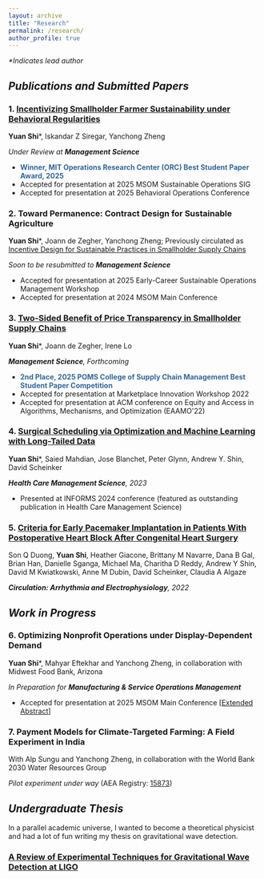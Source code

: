 ```yaml
---
layout: archive
title: "Research"
permalink: /research/
author_profile: true
---
```


_*Indicates lead author_
## _Publications and Submitted Papers_
  
### 1. [Incentivizing Smallholder Farmer Sustainability under Behavioral Regularities](https://papers.ssrn.com/sol3/papers.cfm?abstract_id=5384620)
**Yuan Shi***, Iskandar Z Siregar, Yanchong Zheng

_Under Review at **Management Science**_

* **<span style="color: #336699;">Winner, MIT Operations Research Center (ORC) Best Student Paper Award, 2025</span>**
* Accepted for presentation at 2025 MSOM Sustainable Operations SIG
* Accepted for presentation at 2025 Behavioral Operations Conference

### 2. Toward Permanence: Contract Design for Sustainable Agriculture
**Yuan Shi***, Joann de Zegher, Yanchong Zheng; Previously circulated as [Incentive Design for Sustainable Practices in Smallholder Supply Chains](https://papers.ssrn.com/sol3/papers.cfm?abstract_id=5039053) 

_Soon to be resubmitted to **Management Science**_

* Accepted for presentation at 2025 Early-Career Sustainable Operations Management Workshop
* Accepted for presentation at 2024 MSOM Main Conference

### 3. [Two-Sided Benefit of Price Transparency in Smallholder Supply Chains](https://papers.ssrn.com/sol3/papers.cfm?abstract_id=4052928)
**Yuan Shi***, Joann de Zegher, Irene Lo

_**Management Science**, Forthcoming_

* **<span style="color: #336699;">2nd Place, 2025 POMS College of Supply Chain Management Best Student Paper Competition</span>**
* Accepted for presentation at Marketplace Innovation Workshop 2022
* Accepted for presentation at ACM conference on Equity and Access in Algorithms, Mechanisms, and Optimization (EAAMO'22) 
  
### 4. [Surgical Scheduling via Optimization and Machine Learning with Long-Tailed Data](https://arxiv.org/abs/2202.06383)
**Yuan Shi***, Saied Mahdian, Jose Blanchet, Peter Glynn, Andrew Y. Shin, David Scheinker

_**Health Care Management Science**, 2023_

* Presented at INFORMS 2024 conference (featured as outstanding publication in Health Care Management Science)

### 5. [Criteria for Early Pacemaker Implantation in Patients With Postoperative Heart Block After Congenital Heart Surgery](https://www.ahajournals.org/doi/full/10.1161/CIRCEP.122.011145)
Son Q Duong, **Yuan Shi**, Heather Giacone, Brittany M Navarre, Dana B Gal, Brian Han, Danielle Sganga, Michael Ma, Charitha D Reddy, Andrew Y Shin, David M Kwiatkowski, Anne M Dubin, David Scheinker, Claudia A Algaze

_**Circulation: Arrhythmia and Electrophysiology**, 2022_


## _Work in Progress_

### 6. Optimizing Nonprofit Operations under Display-Dependent Demand
**Yuan Shi***, Mahyar Eftekhar and Yanchong Zheng, in collaboration with Midwest Food Bank, Arizona

_In Preparation for **Manufacturing & Service Operations Management**_

* Accepted for presentation at 2025 MSOM Main Conference \[[Extended Abstract](/files/foodbank_MSOM_extended_abstract.pdf)\]

### 7. Payment Models for Climate-Targeted Farming: A Field Experiment in India
With Alp Sungu and Yanchong Zheng, in collaboration with the World Bank 2030 Water Resources Group

_Pilot experiment under way_  (AEA Registry: [15873](https://www.socialscienceregistry.org/trials/15873))


## _Undergraduate Thesis_
In a parallel academic universe, I wanted to become a theoretical physicist and had a lot of fun writing my thesis on gravitational wave detection.
### [A Review of Experimental Techniques for Gravitational Wave Detection at LIGO](/files/Gravitational_Wave_Detection_with_LIGO.pdf)



